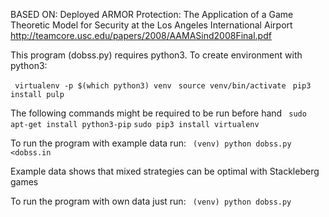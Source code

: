 BASED ON: Deployed ARMOR Protection: The Application of a Game Theoretic Model for Security at the Los Angeles International Airport  
http://teamcore.usc.edu/papers/2008/AAMASind2008Final.pdf

This program (dobss.py) requires python3.
To create environment with python3:  

` virtualenv -p $(which python3) venv`
` source venv/bin/activate`
` pip3 install pulp`

The following commands might be required to be run before hand
` sudo apt-get install python3-pip`
` sudo pip3 install virtualenv `

To run the program with example data run:
` (venv) python dobss.py <dobss.in`

Example data shows that mixed strategies can be optimal with Stackleberg games

To run the program with own data just run:
` (venv) python dobss.py`